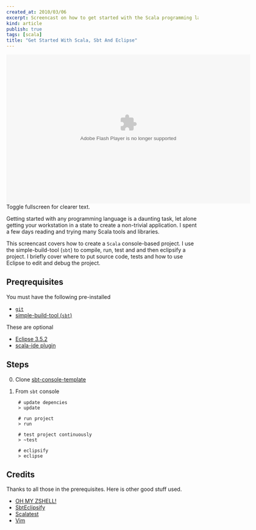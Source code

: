```yaml
---
created_at: 2010/03/06
excerpt: Screencast on how to get started with the Scala programming language using SBT and/or Eclipse. 
kind: article
publish: true
tags: [scala]
title: "Get Started With Scala, Sbt And Eclipse"
---
```


<div class="screencast">
    <div><embed src="http://blip.tv/play/hasFgcucKAA" type="application/x-shockwave-flash" width="640" height="390" allowscriptaccess="always" allowfullscreen="true"></embed></div>
    <div>Toggle fullscreen for clearer text.</div>
</div>

Getting started with any programming language is a daunting task, let alone
getting your workstation in a state to create a non-trivial
application. I spent a few days reading and trying many Scala tools and libraries.

This screencast covers how to create a `Scala` console-based project.
I use the simple-build-tool (`sbt`) to compile, run, test and and then eclipsify
a project. I briefly cover where to put source code, tests and how to use Eclipse
to edit and debug the project.

## Preqrequisites

You must have the following pre-installed

- [`git`](http://git-scm.com/download)
- [simple-build-tool (`sbt`)](http://code.google.com/p/simple-build-tool/)

These are optional

- [Eclipse 3.5.2](http://www.eclipse.org/downloads/)
- [scala-ide plugin](http://www.scala-lang.org/node/94)



## Steps

0. Clone [sbt-console-template](http://github.com/mgutz/sbt-console-template)
1. From `sbt` console

        # update depencies
        > update
    
        # run project
        > run
    
        # test project continuously
        > ~test
        
        # eclipsify
        > eclipse
   
## Credits

Thanks to all those in the prerequisites. Here is other good stuff used.

- [OH MY ZSHELL!](http://github.com/robbyrussell/oh-my-zsh)
- [SbtEclipsify](http://github.com/musk/SbtEclipsify)
- [Scalatest](http://www.scalatest.org/)
- [Vim](http://www.vim.org)

